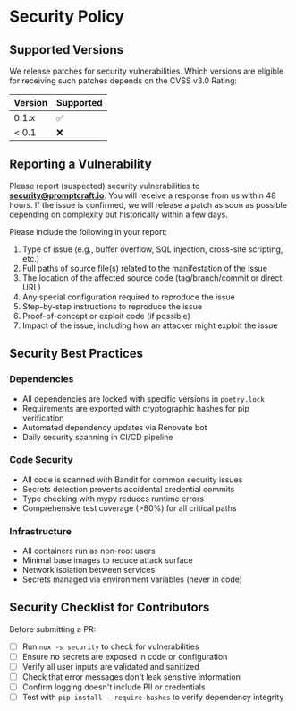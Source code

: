 # Security Policy

## Supported Versions

We release patches for security vulnerabilities. Which versions are eligible for receiving such patches
depends on the CVSS v3.0 Rating:

| Version | Supported          |
| ------- | ------------------ |
| 0.1.x   | :white_check_mark: |
| < 0.1   | :x:                |

## Reporting a Vulnerability

Please report (suspected) security vulnerabilities to **<security@promptcraft.io>**. You will receive a response
from us within 48 hours. If the issue is confirmed, we will release a patch as soon as possible depending on
complexity but historically within a few days.

Please include the following in your report:

1. Type of issue (e.g., buffer overflow, SQL injection, cross-site scripting, etc.)
2. Full paths of source file(s) related to the manifestation of the issue
3. The location of the affected source code (tag/branch/commit or direct URL)
4. Any special configuration required to reproduce the issue
5. Step-by-step instructions to reproduce the issue
6. Proof-of-concept or exploit code (if possible)
7. Impact of the issue, including how an attacker might exploit the issue

## Security Best Practices

### Dependencies

- All dependencies are locked with specific versions in `poetry.lock`
- Requirements are exported with cryptographic hashes for pip verification
- Automated dependency updates via Renovate bot
- Daily security scanning in CI/CD pipeline

### Code Security

- All code is scanned with Bandit for common security issues
- Secrets detection prevents accidental credential commits
- Type checking with mypy reduces runtime errors
- Comprehensive test coverage (>80%) for all critical paths

### Infrastructure

- All containers run as non-root users
- Minimal base images to reduce attack surface
- Network isolation between services
- Secrets managed via environment variables (never in code)

## Security Checklist for Contributors

Before submitting a PR:

- [ ] Run `nox -s security` to check for vulnerabilities
- [ ] Ensure no secrets are exposed in code or configuration
- [ ] Verify all user inputs are validated and sanitized
- [ ] Check that error messages don't leak sensitive information
- [ ] Confirm logging doesn't include PII or credentials
- [ ] Test with `pip install --require-hashes` to verify dependency integrity
